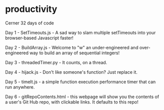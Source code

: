 # productivity
Cerner 32 days of code

Day 1 - SetTimeouts.js - A sad way to slam multiple setTimeouts into your browser-based Javascript faster!

Day 2 - BuildArray.js - Welcome to "w" an under-engineered and over-engineered way to build an array of sequential integers!

Day 3 - threadedTimer.py - It counts, on a thread.

Day 4 - hijack.js - Don't like someone's function?  Just replace it.

Day 5 - timeIt.js - a simple function execution performance timer that can run anywhere.

Day 6 - gitRepoContents.html - this webpage will show you the contents of a user's Git Hub repo, with clickable links.  It defaults to this repo!

